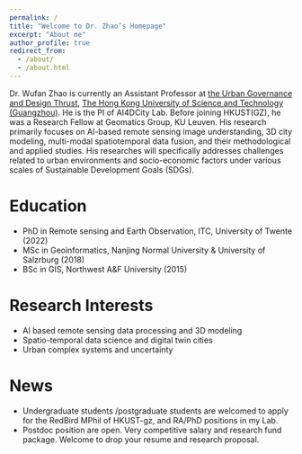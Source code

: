 ```yaml
---
permalink: /
title: "Welcome to Dr. Zhao’s Homepage"
excerpt: "About me"
author_profile: true
redirect_from: 
  - /about/
  - /about.html
---
```


Dr. Wufan Zhao is currently an Assistant Professor at [the Urban Governance and Design Thrust](https://soch.hkust-gz.edu.cn/academics/ugod/), [The Hong Kong University of Science and Technology (Guangzhou)](https://www.hkust-gz.edu.cn/). He is the PI of AI4DCity Lab. Before joining HKUST(GZ), he was a Research Fellow at Geomatics Group, KU Leuven. His research primarily focuses on AI-based remote sensing image understanding, 3D city modeling, multi-modal spatiotemporal data fusion, and their methodological and applied studies. His researches will specifically addresses challenges related to urban environments and socio-economic factors under various scales of Sustainable Development Goals (SDGs).


Education
======
* PhD in Remote sensing and Earth Observation, ITC, University of Twente (2022)
* MSc in Geoinformatics, Nanjing Normal University & University of Salzrburg (2018)
* BSc in GIS, Northwest A&F University (2015)


Research Interests
======
* AI based remote sensing data processing and 3D modeling
* Spatio-temporal data science and digital twin cities
* Urban complex systems and uncertainty

News
======
* Undergraduate students /postgraduate students are welcomed to apply for the RedBird MPhil of HKUST-gz, and RA/PhD positions in my Lab.
* Postdoc position are open. Very competitive salary and research fund package. Welcome to drop your resume and research proposal.
